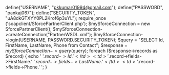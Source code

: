 define("USERNAME", "pkkumar01994@gmail.com");
define("PASSWORD", "pankaj067");
define("SECURITY_TOKEN", "uA8dkGTXYY0PL2Krof6p3uYL");
 require_once ('soapclient/SforcePartnerClient.php');
 $mySforceConnection = new SforcePartnerClient();
$mySforceConnection->createConnection("PartnerWSDL.xml");
$mySforceConnection->login(USERNAME, PASSWORD.SECURITY_TOKEN);
 $query = "SELECT Id, FirstName, LastName, Phone from Contact";
$response = $mySforceConnection->query($query);
 foreach ($response->records as $record)
{
echo '<tr>
	<td>'.$record->Id.'</td>
	<td>'.$record->fields->FirstName.'</td>
	<td>'.$record->fields->LastName.'</td>
	<td>'.$record->fields->Phone.'</td>
	 </tr>';
 }
